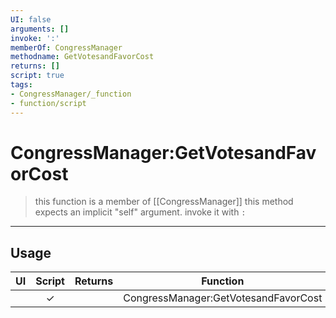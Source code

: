 ```yaml
---
UI: false
arguments: []
invoke: ':'
memberOf: CongressManager
methodname: GetVotesandFavorCost
returns: []
script: true
tags:
- CongressManager/_function
- function/script
---
```

# CongressManager:GetVotesandFavorCost
> this function is a member of [[CongressManager]]
> this method expects an implicit "self" argument. invoke it with `:`
-----
## Usage
|  UI | Script | Returns | Function | Arguments |
|:---:|:------:|-------:|:--------:|:---------|
| |✓||CongressManager:GetVotesandFavorCost||
